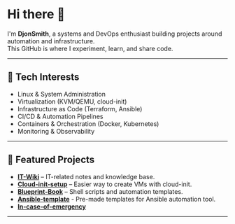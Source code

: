 # Hi there 👋

I'm **DjonSmith**, a systems and DevOps enthusiast building projects around automation and infrastructure.  
This GitHub is where I experiment, learn, and share code.

---

## 🔧 Tech Interests
- Linux & System Administration  
- Virtualization (KVM/QEMU, cloud-init)  
- Infrastructure as Code (Terraform, Ansible)  
- CI/CD & Automation Pipelines  
- Containers & Orchestration (Docker, Kubernetes)  
- Monitoring & Observability  

---

## 📂 Featured Projects
- **[IT-Wiki](https://github.com/DjonSmith/IT-Wiki)** – IT-related notes and knowledge base.  
- **[Cloud-init-setup](https://github.com/DjonSmith/cloud-init-setup)** – Easier way to create VMs with cloud-init.  
- **[Blueprint-Book](https://github.com/DjonSmith/Blueprint-Book)** – Shell scripts and automation templates.  
- **[Ansible-template](https://github.com/DjonSmith/Ansible-template)** - Pre-made templates for Ansible automation tool.
- **[In-case-of-emergency](https://github.com/DjonSmith/in-case-of-emergency)**
---
